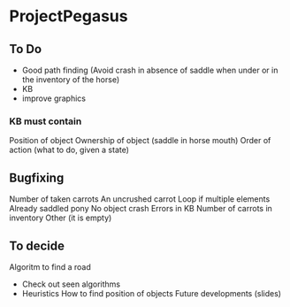 # ProjectPegasus

## To Do
- Good path finding (Avoid crash in absence of saddle when under or in the inventory of the horse) 
- KB 
- improve graphics 
### KB must contain
Position of object 
Ownership of object (saddle in horse mouth)
Order of action (what to do, given a state) 
## Bugfixing
Number of taken carrots 
An uncrushed carrot 
Loop if multiple elements 
Already saddled pony 
No object crash 
Errors in KB 
 Number of carrots in inventory 
 Other (it is empty) 
## To decide
Algoritm to find a road 
 - Check out seen algorithms
 - Heuristics
How to find position of objects
Future developments (slides)